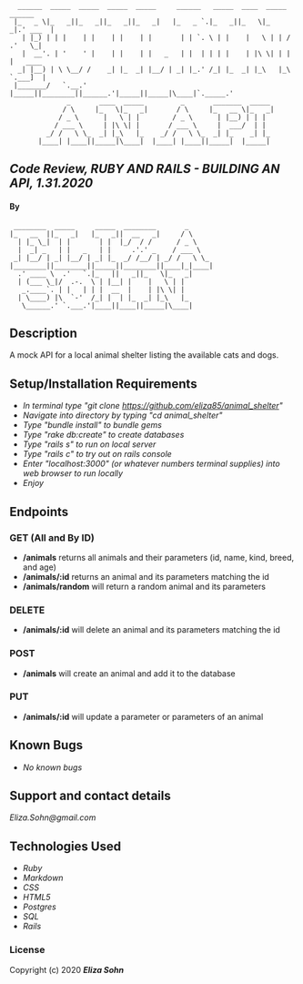 
      ______  _____  _____  _____  _____     ______   _____  ____  _____   ______   
     |_   _ \|_   _||_   _||_   _||_   _|   |_   _ `.|_   _||_   \|_   _|.' ___  |  
       | |_) | | |    | |    | |    | |       | | `. \ | |    |   \ | | / .'   \_|  
       |  __'. | '    ' |    | |    | |   _   | |  | | | |    | |\ \| | | |   ____  
      _| |__) | \ \__/ /    _| |_  _| |__/ | _| |_.' /_| |_  _| |_\   |_\ `.___]  |
     |_______/   `.__.'    |_____||________||______.'|_____||_____|\____|`._____.'  
                  _       ____  _____         _       _______  _____                       
                 / \     |_   \|_   _|       / \     |_   __ \|_   _|                      
                / _ \      |   \ | |        / _ \      | |__) | | |                        
               / ___ \     | |\ \| |       / ___ \     |  ___/  | |                        
             _/ /   \ \_  _| |_\   |_    _/ /   \ \_  _| |_    _| |_                       
           |____| |____||_____|\____|  |____| |____||_____|  |_____|                      


## _Code Review, RUBY AND RAILS - BUILDING AN API, 1.31.2020_



#### By

     ________  _____     _____  ________       _        
    |_   __  ||_   _|   |_   _||  __   _|     / \       
      | |_ \_|  | |       | |  |_/  / /      / _ \      
      |  _| _   | |   _   | |     .'.' _    / ___ \     
     _| |__/ | _| |__/ | _| |_  _/ /__/ | _/ /   \ \_   
    |________||________||_____||________||____|_|____|  
      .' ____ \  .'   `.|_   ||   _||_   \|_   _|      
      | (___ \_|/  .-.  \ | |__| |    |   \ | |        
       _.____`. | |   | | |  __  |    | |\ \| |        
      | \____) |\  `-'  /_| |  | |_  _| |_\   |_       
       \______.' `.___.'|____||____||_____|\____|      


## Description

A mock API for a local animal shelter listing the available cats and dogs.

## Setup/Installation Requirements

* _In terminal type "git clone https://github.com/eliza85/animal_shelter"_
* _Navigate into directory by typing "cd animal_shelter"_
* _Type "bundle install" to bundle gems_
* _Type "rake db:create" to create databases_
* _Type "rails s" to run on local server_
* _Type "rails c" to try out on rails console_
* _Enter "localhost:3000" (or whatever numbers terminal supplies) into web browser to run locally_
* _Enjoy_

## Endpoints

### GET (All and By ID)
- **/animals** returns all animals and their parameters (id, name, kind, breed, and age)
- **/animals/:id** returns an animal and its parameters matching the id
- **/animals/random** will return a random animal and its parameters
### DELETE
- **/animals/:id** will delete an animal and its parameters matching the id
### POST
- **/animals** will create an animal and add it to the database
### PUT
- **/animals/:id** will update a parameter or parameters of an animal


## Known Bugs

* _No known bugs_

## Support and contact details

_Eliza.Sohn@gmail.com_

## Technologies Used

* _Ruby_
* _Markdown_
* _CSS_
* _HTML5_
* _Postgres_
* _SQL_
* _Rails_

### License


Copyright (c) 2020 **_Eliza Sohn_**
